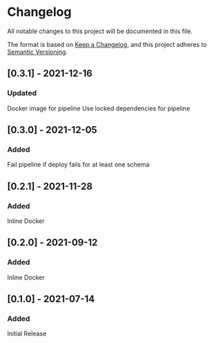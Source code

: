 # Changelog
All notable changes to this project will be documented in this file.

The format is based on [Keep a Changelog](https://keepachangelog.com/en/1.0.0/),
and this project adheres to [Semantic Versioning](https://semver.org/spec/v2.0.0.html).

## [0.3.1] - 2021-12-16

### Updated

Docker image for pipeline
Use locked dependencies for pipeline

## [0.3.0] - 2021-12-05

### Added

Fail pipeline if deploy fails for at least one schema

## [0.2.1] - 2021-11-28

### Added

Inline Docker

## [0.2.0] - 2021-09-12

### Added

Inline Docker

## [0.1.0] - 2021-07-14

### Added

Initial Release

